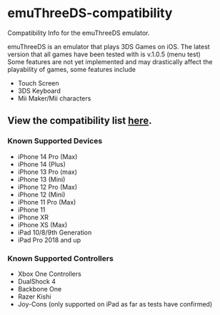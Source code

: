 # emuThreeDS-compatibility
Compatibility Info for the emuThreeDS emulator.

emuThreeDS is an emulator that plays 3DS Games on iOS. The latest version that all games have been tested with is v.1.0.5 (menu test)   
Some features are not yet implemented and may drastically affect the playability of games, some features include  
* Touch Screen  
* 3DS Keyboard  
* Mii Maker/Mii characters  

## View the compatibility list [here](https://docs.google.com/spreadsheets/d/1zu2JyH3Ncz-GyWUZ8AM4POUDwJF0pvs4KWDhObIEp9M/edit?usp=sharing).

### Known Supported Devices
* iPhone 14 Pro (Max)
* iPhone 14 (Plus)
* iPhone 13 Pro (max)
* iPhone 13 (Mini)
* iPhone 12 Pro (Max)
* iPhone 12 (Mini)
* iPhone 11 Pro (Max)
* iPhone 11
* iPhone XR
* iPhone XS (Max)
* iPad 10/8/9th Generation
* iPad Pro 2018 and up

### Known Supported Controllers
* Xbox One Controllers
* DualShock 4
* Backbone One
* Razer Kishi
* Joy-Cons (only supported on iPad as far as tests have confirmed)
